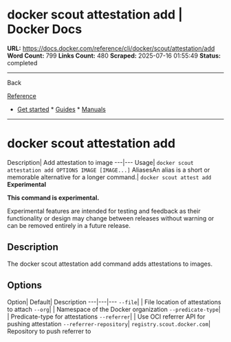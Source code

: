 # docker scout attestation add | Docker Docs

**URL:** https://docs.docker.com/reference/cli/docker/scout/attestation/add
**Word Count:** 799
**Links Count:** 480
**Scraped:** 2025-07-16 01:55:49
**Status:** completed

---

Back

[Reference](https://docs.docker.com/reference/)

  * [Get started](https://docs.docker.com/get-started/)   * [Guides](https://docs.docker.com/guides/)   * [Manuals](https://docs.docker.com/manuals/)

* * *

# docker scout attestation add

Description| Add attestation to image   ---|---   Usage| `docker scout attestation add OPTIONS IMAGE [IMAGE...]`   AliasesAn alias is a short or memorable alternative for a longer command.| `docker scout attest add`      **Experimental**

**This command is experimental.**

Experimental features are intended for testing and feedback as their functionality or design may change between releases without warning or can be removed entirely in a future release.

## Description

The docker scout attestation add command adds attestations to images.

## Options

Option| Default| Description   ---|---|---   `--file`| | File location of attestations to attach   `--org`| | Namespace of the Docker organization   `--predicate-type`| | Predicate-type for attestations   `--referrer`| | Use OCI referrer API for pushing attestation   `--referrer-repository`| `registry.scout.docker.com`| Repository to push referrer to